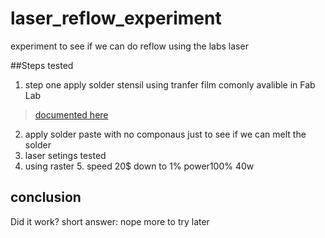 # laser_reflow_experiment
experiment to see if we can do reflow using the labs laser

##Steps tested
1. step one apply solder stensil using tranfer film comonly avalible in Fab Lab
 > [documented here]() 
2. apply solder paste with no componaus just to see if we can melt the solder
3. laser setings tested
  4. using raster
    5. speed 20$ down to 1% power100% 40w   

## conclusion

Did it work?
short answer: nope
more to try later
